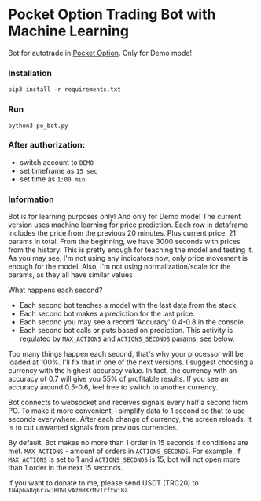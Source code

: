 # Pocket Option Trading Bot with Machine Learning
Bot for autotrade in [Pocket Option](https://pocketoption.com/). Only for Demo mode!

### Installation
`pip3 install -r requirements.txt`

### Run
`python3 po_bot.py`

### After authorization:
- switch account to `DEMO`
- set timeframe as `15 sec`
- set time as `1:00 min`

### Information
Bot is for learning purposes only! And only for Demo mode!
The current version uses machine learning for price prediction.
Each row in dataframe includes the price from the previous 20 minutes.
Plus current price. 21 params in total. From the beginning, we have 3000 seconds
with prices from the history. This is pretty enough for teaching the model and
testing it. As you may see, I'm not using any indicators now, only price movement
is enough for the model. Also, I'm not using normalization/scale for the params,
as they all have similar values

What happens each second? 
- Each second bot teaches a model with the last data from the stack.
- Each second bot makes a prediction for the last price.
- Each second you may see a record 'Accuracy' 0.4-0.8 in the console.
- Each second bot calls or puts based on prediction. This activity is regulated by `MAX_ACTIONS` and  `ACTIONS_SECONDS` params, see below.

Too many things happen each second, that's why your processor will be loaded at 100%.
I'll fix that in one of the next versions.
I suggest choosing a currency with the highest accuracy value. In fact, the currency
with an accuracy of 0.7 will give you 55% of profitable results. If you see an accuracy
around 0.5-0.6, feel free to switch to another currency.

Bot connects to websocket and receives signals every half a second from PO.
To make it more convenient, I simplify data to 1 second so that to use seconds
everywhere. After each change of currency, the screen reloads. It is to cut
unwanted signals from previous currencies.

By default, Bot makes no more than 1 order in 15 seconds if conditions are met.
`MAX_ACTIONS` - amount of orders in `ACTIONS_SECONDS`. For example, if 
`MAX_ACTIONS` is set to 1 and `ACTIONS_SECONDS` is 15, bot will not open
more than 1 order in the next 15 seconds.

If you want to donate to me, please send USDT (TRC20) to `TN4pGa8q6r7wJBDVLvAzmRKrMvTrftwi8a`